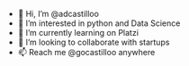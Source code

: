 - 👋 Hi, I’m @adcastilloo
- 👀 I’m interested in python and Data Science
- 🌱 I’m currently learning on Platzi
- 💞️ I’m looking to collaborate with startups
- 📫 Reach me @gocastilloo anywhere 


